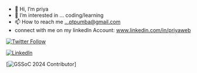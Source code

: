 - 👋 Hi, I’m priya
- 👀 I’m interested in ... coding/learning
- 📫 How to reach me ...ptpumba@gmail.com
- connect with me on my linkedIn Account: www.linkedin.com/in/priyaweb

[![Twitter Follow](https://img.shields.io/twitter/follow/your_twitter_username?style=social)](https://twitter.com/huhpriya)

[![LinkedIn](https://img.shields.io/badge/LinkedIn-Connect-blue?style=flat-square&logo=linkedin)](https://www.linkedin.com/in/priyaweb)


[![GSSoC 2024 Contributor](https://img.shields.io/badge/GSSoC_2024-Contributor-brightgreen)]

